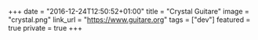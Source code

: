 +++
date = "2016-12-24T12:50:52+01:00"
title = "Crystal Guitare"
image = "crystal.png"
link_url = "https://www.guitare.org"
tags = ["dev"]
featured = true
private = true
+++